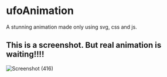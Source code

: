 # ufoAnimation
A stunning animation made only using svg, css and js.
## This is a screenshot. But real animation is waiting!!!!
![Screenshot (416)](https://user-images.githubusercontent.com/54594146/88940857-ee705f00-d2a5-11ea-9a07-c44d4b43f898.png)
